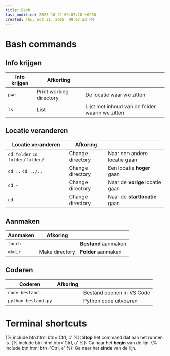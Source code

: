 ```yaml
---
title: Bash
last_modified: 2025-10-21 09:07:28 +0200
created: Thu, oct 21, 2025  09:07:23 PM
---
```


# Bash commands

## Info krijgen

| Info krijgen | Afkorting               |                                                 |
|--------------|-------------------------|-------------------------------------------------|
| `pwd`        | Print working directory | De locatie waar we zitten                       |
| `ls`         | List                    | Lijst met inhoud van de folder waarin we zitten |

## Locatie veranderen

| Locatie veranderen              | Afkoring         |                                 |
|---------------------------------|------------------|---------------------------------|
| `cd folder` `cd folder/folder/` | Change directory | Naar een andere locatie gaan    |
| `cd ..` `cd ../..`              | Change directory | Een locatie **hoger** gaan      |
| `cd - `                         | Change directory | Naar de **vorige** locatie gaan |
| `cd`                            | Change directory | Naar de **startlocatie** gaan   |

## Aanmaken

| Aanmaken | Afkoring       |                      |
|----------|----------------|----------------------|
| `touch`  |                | **Bestand** aanmaken |
| `mkdir`  | Make directory | **Folder** aanmaken  |

## Coderen

| Coderen             | Afkoring |                           |
|---------------------|----------|---------------------------|
| `code bestand`      |          | Bestand openen in VS Code |
| `python bestand.py` |          | Python code uitvoeren     |

# Terminal shortcuts

{% include btn.html btn='Ctrl, c' %}&#58; **Stop** het command dat aan het runnen is.
{% include btn.html btn='Ctrl, a' %}&#58; Ga naar het **begin** van de lijn.
{% include btn.html btn='Ctrl, e' %}&#58; Ga naar het **einde** van de lijn.

